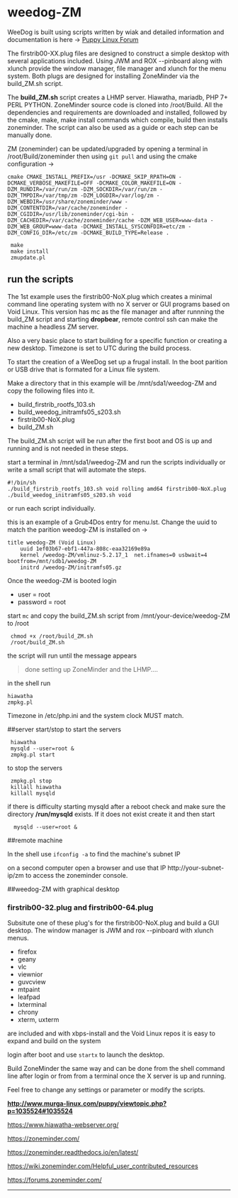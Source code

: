# weedog-ZM

WeeDog is built using scripts written by wiak and detailed information and
documentation is here -> [Puppy Linux Forum](http://www.murga-linux.com/puppy/viewtopic.php?t=116212)

The firstrib00-XX.plug files are designed to construct a simple desktop with several applications
included. Using JWM and ROX --pinboard along with xlunch provide the window manager, file manager
and xlunch for the menu system. Both plugs are designed for installing ZoneMinder via the
build_ZM.sh script.


The **build_ZM.sh** script creates a LHMP server. Hiawatha, mariadb, PHP 7+ PERL PYTHON.
ZoneMinder source code is cloned into /root/Build. All the dependencies and requirements are
downloaded and installed, followed by the cmake, make, make install commands which compile, build then installs zoneminder.  The script can also be used as a guide or each step can
be manually done.

ZM (zoneminder) can be updated/upgraded by opening a terminal in /root/Build/zoneminder then using `git pull` and using the cmake configuration ->



    cmake CMAKE_INSTALL_PREFIX=/usr -DCMAKE_SKIP_RPATH=ON -DCMAKE_VERBOSE_MAKEFILE=OFF -DCMAKE_COLOR_MAKEFILE=ON -DZM_RUNDIR=/var/run/zm -DZM_SOCKDIR=/var/run/zm -DZM_TMPDIR=/var/tmp/zm -DZM_LOGDIR=/var/log/zm -DZM_WEBDIR=/usr/share/zoneminder/www -DZM_CONTENTDIR=/var/cache/zoneminder -DZM_CGIDIR=/usr/lib/zoneminder/cgi-bin -DZM_CACHEDIR=/var/cache/zoneminder/cache -DZM_WEB_USER=www-data -DZM_WEB_GROUP=www-data -DCMAKE_INSTALL_SYSCONFDIR=etc/zm -DZM_CONFIG_DIR=/etc/zm -DCMAKE_BUILD_TYPE=Release .

     make
     make install
     zmupdate.pl





## run the scripts

The 1st example uses the firstrib00-NoX.plug which creates a minimal command line operating
system with no X server or GUI programs based on Void Linux. This version  has mc as the file manager and after runnning the build_ZM script and starting **dropbear**, remote control ssh
can make the machine a headless ZM server.

Also a very basic place to start building for a specific function or creating a new desktop.
Timezone is set to UTC during the build process.

To start the creation of a WeeDog set up a frugal install. In the boot parition or USB drive
that is formated for a Linux file system. 

Make a directory that in this example will be /mnt/sda1/weedog-ZM and copy the following
files into it.
 
   - build_firstrib_rootfs_103.sh
   - build_weedog_initramfs05_s203.sh
   - firstrib00-NoX.plug
   - build_ZM.sh


The build_ZM.sh script will be run after the first boot and OS is up and running and is not
needed in these steps.

start a terminal in /mnt/sda1/weedog-ZM and run the scripts individually or write a small script 
that will automate the steps.

    #!/bin/sh
    ./build_firstrib_rootfs_103.sh void rolling amd64 firstrib00-NoX.plug
    ./build_weedog_initramfs05_s203.sh void


or run each script individually.

this is an example of a Grub4Dos entry for menu.lst.
Change the uuid to match the parition weedog-ZM is installed on -> 

    title weedog-ZM (Void Linux)
        uuid 1ef03b67-ebf1-447a-808c-eaa32169e89a
        kernel /weedog-ZM/vmlinuz-5.2.17_1  net.ifnames=0 usbwait=4 bootfrom=/mnt/sdb1/weedog-ZM
        initrd /weedog-ZM/initramfs05.gz


Once the weedog-ZM is booted login

   - user = root
   - password = root

start `mc` and copy the build_ZM.sh script from /mnt/your-device/weedog-ZM to /root

     chmod +x /root/build_ZM.sh
     /root/build_ZM.sh

the script will run until the message appears

  >done setting up ZoneMinder and the LHMP....

in the shell run

    hiawatha 
    zmpkg.pl

Timezone in /etc/php.ini and the system clock MUST match. 

##server start/stop
  to start the servers

     hiawatha
     mysqld --user=root &
     zmpkg.pl start

  to stop the servers

     zmpkg.pl stop
     killall hiawatha
     killall mysqld

if there is difficulty starting mysqld after a reboot check and make sure the
directory **/run/mysqld** exists. If it does not exist create it and then start 

      mysqld --user=root &

##remote machine

In the shell use `ifconfig -a` to find the machine's subnet IP

on a second computer open a browser and use that IP  http://your-subnet-ip/zm 
to access the zoneminder console.

##weedog-ZM with graphical desktop

### firstrib00-32.plug and firstrib00-64.plug

Subsitute one of these plug's for the firstrib00-NoX.plug and build a GUI desktop.
The window manager is JWM and rox --pinboard with xlunch menus.

 - firefox
 - geany
 - vlc
 - viewnior
 - guvcview
 - mtpaint
 - leafpad
 - lxterminal
 - chrony
 - xterm, uxterm

are included and with xbps-install and the Void Linux repos it is easy to expand and build on
the system 

login after boot and use `startx` to launch the desktop.

Build ZoneMinder the same way and can be done from the shell command line after login 
or from from a terminal once the X server is up and running.

Feel free to change any settings or parameter or modify the scripts.

**<http://www.murga-linux.com/puppy/viewtopic.php?p=1035524#1035524>**

<https://www.hiawatha-webserver.org/>

<https://zoneminder.com/>

<https://zoneminder.readthedocs.io/en/latest/>

<https://wiki.zoneminder.com/Helpful_user_contributed_resources>

<https://forums.zoneminder.com/>


---


